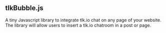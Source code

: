 ## tlkBubble.js
A tiny Javascript library to integrate tlk.io chat on any page of your website. The library will allow users to insert a tlk.io chatroom in a post or page.

<script src="https://cdn.jsdelivr.net/gh/Ademking/tlkBubble.js@0.1.2/tlkbubble.js"></script>
<script>
 tlkBubble({room: "test", username: "John"});
</script>
